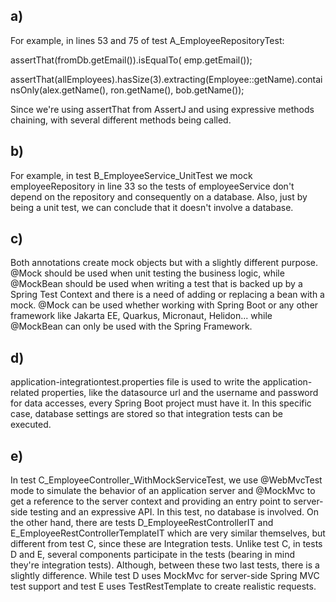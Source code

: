## a)
For example, in lines 53 and 75 of test A_EmployeeRepositoryTest:

assertThat(fromDb.getEmail()).isEqualTo( emp.getEmail());

assertThat(allEmployees).hasSize(3).extracting(Employee::getName).containsOnly(alex.getName(), ron.getName(), bob.getName());

Since we're using assertThat from AssertJ and using expressive methods chaining, with several different methods being called.

## b)
For example, in test B_EmployeeService_UnitTest we mock employeeRepository in line 33 so the tests of employeeService don't depend on the repository and consequently on a database. Also, just by being a unit test, we can conclude that it doesn't involve a database.


## c)
Both annotations create mock objects but with a slightly different purpose.
@Mock should be used when unit testing the business logic, while @MockBean should be used when writing a test that is backed up by a Spring Test Context and there is a need of adding or replacing a bean with a mock.
@Mock can be used whether working with Spring Boot or any other framework like Jakarta EE, Quarkus, Micronaut, Helidon... while @MockBean can only be used with the Spring Framework.

## d)
application-integrationtest.properties file is used to write the application-related properties, like the datasource url and the username and password for data accesses, every Spring Boot project must have it. In this specific case, database settings are stored so that integration tests can be executed.


## e)
In test C_EmployeeController_WithMockServiceTest, we use @WebMvcTest mode to simulate the behavior of an application server and @MockMvc to get a reference to the server context and providing an entry point to server-side testing and an expressive API. In this test, no database is involved.
On the other hand, there are tests D_EmployeeRestControllerIT and E_EmployeeRestControllerTemplateIT which are very similar themselves, but different from test C, since these are Integration tests.
Unlike test C, in tests D and E, several components participate in the tests (bearing in mind they're integration tests). Although, between these two last tests, there is a slightly difference. While test D uses MockMvc for server-side Spring MVC test support and test E uses TestRestTemplate to create realistic requests.

